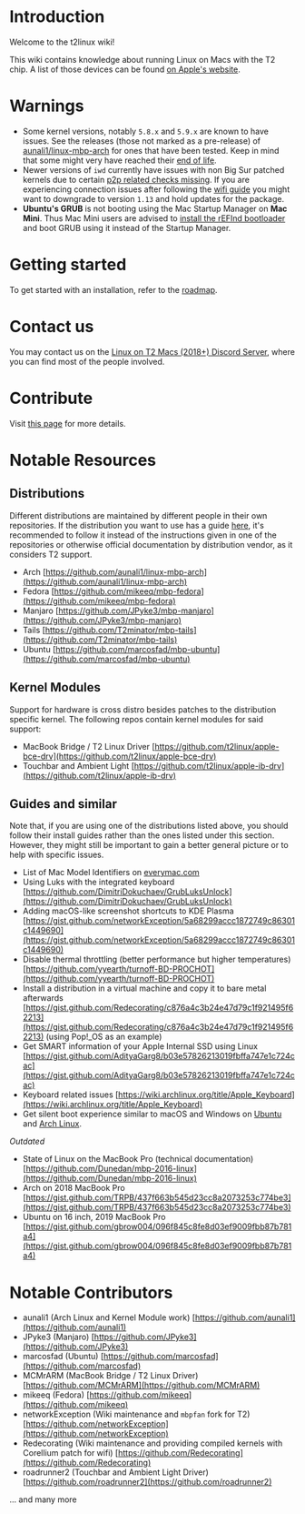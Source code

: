 # Introduction

Welcome to the t2linux wiki!

This wiki contains knowledge about running Linux on Macs with the T2 chip.
A list of those devices can be found [on Apple's website](https://support.apple.com/en-us/HT208862).

# Warnings

- Some kernel versions, notably `5.8.x` and `5.9.x` are known to have issues. See the releases (those not marked as a pre-release) of [aunali1/linux-mbp-arch](https://github.com/aunali1/linux-mbp-arch/releases) for ones that have been tested. Keep in mind that some might very have reached their [end of life](https://en.wikipedia.org/wiki/Linux_kernel_version_history#Releases_5.x.y).
- Newer versions of `iwd` currently have issues with non Big Sur patched kernels due to certain [p2p related checks missing](https://github.com/aunali1/linux-mbp-arch/blob/master/9001-brcmfmac-p2p-Ensure-virtual-interface-is-initialized.patch). If you are experiencing connection issues after following the [wifi guide](https://wiki.t2linux.org/guides/wifi/) you might want to downgrade to version `1.13` and hold updates for the package.
- **Ubuntu's GRUB** is not booting using the Mac Startup Manager on **Mac Mini**. Thus Mac Mini users are advised to [install the rEFInd bootloader](https://wiki.t2linux.org/guides/refind/) and boot GRUB using it instead of the Startup Manager.

# Getting started

To get started with an installation, refer to the [roadmap](https://wiki.t2linux.org/roadmap).

# Contact us

You may contact us on the [Linux on T2 Macs (2018+) Discord Server](https://discord.com/invite/68MRhQu), where you can find most of the people involved.

# Contribute

Visit [this page](https://wiki.t2linux.org/donations/) for more details.

# Notable Resources

## Distributions

Different distributions are maintained by different people in their own repositories.
If the distribution you want to use has a guide [here](https://wiki.t2linux.org/distributions/overview/), it's recommended to follow it instead of the instructions given in one of the repositories or otherwise official documentation by distribution vendor, as it considers T2 support.

- Arch [https://github.com/aunali1/linux-mbp-arch](https://github.com/aunali1/linux-mbp-arch)
- Fedora [https://github.com/mikeeq/mbp-fedora](https://github.com/mikeeq/mbp-fedora)
- Manjaro [https://github.com/JPyke3/mbp-manjaro](https://github.com/JPyke3/mbp-manjaro)
- Tails [https://github.com/T2minator/mbp-tails](https://github.com/T2minator/mbp-tails)
- Ubuntu [https://github.com/marcosfad/mbp-ubuntu](https://github.com/marcosfad/mbp-ubuntu)

## Kernel Modules

Support for hardware is cross distro besides patches to the distribution specific kernel.
The following repos contain kernel modules for said support:

- MacBook Bridge / T2 Linux Driver [https://github.com/t2linux/apple-bce-drv](https://github.com/t2linux/apple-bce-drv)
- Touchbar and Ambient Light [https://github.com/t2linux/apple-ib-drv](https://github.com/t2linux/apple-ib-drv)

## Guides and similar

Note that, if you are using one of the distributions listed above, you should follow their install guides rather than the ones listed under this section. However, they might still be important to gain a better general picture or to help with specific issues.

- List of Mac Model Identifiers on [everymac.com](https://everymac.com/systems/by_capability/mac-specs-by-machine-model-machine-id.html)
- Using Luks with the integrated keyboard [https://github.com/DimitriDokuchaev/GrubLuksUnlock](https://github.com/DimitriDokuchaev/GrubLuksUnlock)
- Adding macOS-like screenshot shortcuts to KDE Plasma [https://gist.github.com/networkException/5a68299accc1872749c86301c1449690](https://gist.github.com/networkException/5a68299accc1872749c86301c1449690)
- Disable thermal throttling (better performance but higher temperatures) [https://github.com/yyearth/turnoff-BD-PROCHOT](https://github.com/yyearth/turnoff-BD-PROCHOT)
- Install a distribution in a virtual machine and copy it to bare metal afterwards [https://gist.github.com/Redecorating/c876a4c3b24e47d79c1f921495f62213](https://gist.github.com/Redecorating/c876a4c3b24e47d79c1f921495f62213) (using Pop!_OS as an example)
- Get SMART information of your Apple Internal SSD using Linux [https://gist.github.com/AdityaGarg8/b03e57826213019fbffa747e1c724cac](https://gist.github.com/AdityaGarg8/b03e57826213019fbffa747e1c724cac)
- Keyboard related issues [https://wiki.archlinux.org/title/Apple_Keyboard](https://wiki.archlinux.org/title/Apple_Keyboard)
- Get silent boot experience similar to macOS and Windows on [Ubuntu](https://gist.github.com/AdityaGarg8/a39063f0d8c39572f03f55cbe02f9beb) and [Arch Linux](https://wiki.archlinux.org/title/silent_boot).

*Outdated*

- State of Linux on the MacBook Pro (technical documentation) [https://github.com/Dunedan/mbp-2016-linux](https://github.com/Dunedan/mbp-2016-linux)
- Arch on 2018 MacBook Pro [https://gist.github.com/TRPB/437f663b545d23cc8a2073253c774be3](https://gist.github.com/TRPB/437f663b545d23cc8a2073253c774be3)
- Ubuntu on 16 inch, 2019 MacBook Pro [https://gist.github.com/gbrow004/096f845c8fe8d03ef9009fbb87b781a4](https://gist.github.com/gbrow004/096f845c8fe8d03ef9009fbb87b781a4)

# Notable Contributors

- aunali1 (Arch Linux and Kernel Module work) [https://github.com/aunali1](https://github.com/aunali1)
- JPyke3 (Manjaro) [https://github.com/JPyke3](https://github.com/JPyke3)
- marcosfad (Ubuntu) [https://github.com/marcosfad](https://github.com/marcosfad)
- MCMrARM (MacBook Bridge / T2 Linux Driver) [https://github.com/MCMrARM](https://github.com/MCMrARM)
- mikeeq (Fedora) [https://github.com/mikeeq](https://github.com/mikeeq)
- networkException (Wiki maintenance and `mbpfan` fork for T2) [https://github.com/networkException](https://github.com/networkException)
- Redecorating (Wiki maintenance and providing compiled kernels with Corellium patch for wifi) [https://github.com/Redecorating](https://github.com/Redecorating)
- roadrunner2 (Touchbar and Ambient Light Driver) [https://github.com/roadrunner2](https://github.com/roadrunner2)

... and many more
